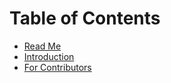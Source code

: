 # Table of Contents

* [Read Me](../README.md)
* [Introduction](Introduction.md)
* [For Contributors](ForContributors.md)
